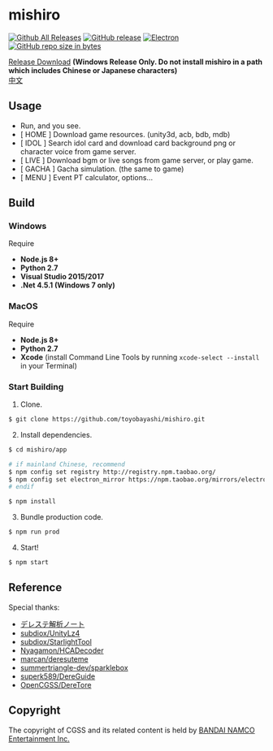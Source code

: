 # mishiro
[![Github All Releases](https://img.shields.io/github/downloads/toyobayashi/mishiro/total.svg)](https://github.com/toyobayashi/mishiro/releases)
[![GitHub release](https://img.shields.io/github/release/toyobayashi/mishiro.svg)](https://github.com/toyobayashi/mishiro/releases)
[![Electron](https://img.shields.io/badge/dynamic/json.svg?label=electron&url=https%3A%2F%2Fraw.githubusercontent.com%2Ftoyobayashi%2Fmishiro%2Fmaster%2Fapp%2Fpackage.json&query=%24.devDependencies.electron&colorB=9feaf9)](https://electronjs.org/)
[![GitHub repo size in bytes](https://img.shields.io/github/repo-size/toyobayashi/mishiro.svg)](https://github.com/toyobayashi/mishiro/archive/master.zip)
<!-- [![Vue](https://img.shields.io/badge/dynamic/json.svg?label=vue&url=https%3A%2F%2Fraw.githubusercontent.com%2Ftoyobayashi%2Fmishiro%2Fmaster%2Fapp%2Fpackage.json&query=%24.dependencies.vue&colorB=41b883)](https://vuejs.org/)
[![Webpack](https://img.shields.io/badge/dynamic/json.svg?label=webpack&url=https%3A%2F%2Fraw.githubusercontent.com%2Ftoyobayashi%2Fmishiro%2Fmaster%2Fapp%2Fpackage.json&query=%24.devDependencies.webpack&colorB=55a7dd)](https://webpack.js.org/) -->


[Release Download](https://github.com/toyobayashi/mishiro/releases) __(Windows Release Only. Do not install mishiro in a path which includes Chinese or Japanese characters)__  
[中文](https://github.com/toyobayashi/mishiro/blob/master/README_CN.md)


## Usage

* Run, and you see.
* [ HOME ] Download game resources. (unity3d, acb, bdb, mdb)
* [ IDOL ] Search idol card and download card background png or character voice from game server.
* [ LIVE ] Download bgm or live songs from game server, or play game.
* [ GACHA ] Gacha simulation. (the same to game)
* [ MENU ] Event PT calculator, options...

<!-- * [ IDOL ] Search idol card and download card background png from [starlight.kirara.ca](https://starlight.kirara.ca/) or character voice from game server. -->

## Build

### Windows
Require 
* __Node.js 8+__
* __Python 2.7__
* __Visual Studio 2015/2017__
* __.Net 4.5.1 (Windows 7 only)__  
### MacOS
Require 
* __Node.js 8+__
* __Python 2.7__
* __Xcode__ (install Command Line Tools by running ```xcode-select --install``` in your Terminal)

### Start Building
1. Clone.  
``` bash 
$ git clone https://github.com/toyobayashi/mishiro.git
```
2. Install dependencies. 
``` bash
$ cd mishiro/app

# if mainland Chinese, recommend
$ npm config set registry http://registry.npm.taobao.org/
$ npm config set electron_mirror https://npm.taobao.org/mirrors/electron/
# endif

$ npm install
```
3. Bundle production code.  
``` bash
$ npm run prod
```
4. Start!  
``` bash
$ npm start
```

## Reference
Special thanks:   
* [デレステ解析ノート](https://subdiox.github.io/deresute/)
* [subdiox/UnityLz4](https://github.com/subdiox/UnityLz4)
* [subdiox/StarlightTool](https://github.com/subdiox/StarlightTool)
* [Nyagamon/HCADecoder](https://github.com/Nyagamon/HCADecoder)
* [marcan/deresuteme](https://github.com/marcan/deresuteme)
* [summertriangle-dev/sparklebox](https://github.com/summertriangle-dev/sparklebox)
* [superk589/DereGuide](https://github.com/superk589/DereGuide)
* [OpenCGSS/DereTore](https://github.com/OpenCGSS/DereTore)


## Copyright
The copyright of CGSS and its related content is held by [BANDAI NAMCO Entertainment Inc.](https://bandainamcoent.co.jp/)  
